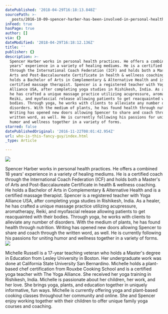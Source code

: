 ```yaml
---
datePublished: '2018-04-29T16:18:13.848Z'
sourcePath: >-
  _posts/2016-10-09-spencer-harber-has-been-involved-in-personal-health-practice.md
inFeed: true
hasPage: true
author: []
via: {}
dateModified: '2018-04-29T16:18:12.136Z'
title: ''
publisher: {}
description: >-
  Spencer Harber works in personal health practices. He offers a combined 18
  years’ experience in a variety of healing mediums. He is a certified coach
  through the International Coach Federation (ICF) and holds both a Master’s of
  Arts and Post-Baccalaureate Certificate in health & wellness coaching. He
  holds a Bachelor of Arts in Complementary & Alternative Health and is a
  certified massage therapist. Spencer is a registered teacher with Yoga
  Alliance USA, after completing yoga studies in Rishikesh, India. As a healer,
  he has crafted a unique massage practice utilizing acupressure, aromatherapy,
  Reiki, and myofascial release allowing patients to get reacquainted with their
  bodies. Through yoga, he works with clients to alleviate any number of
  disorders. With the medium of plants, he has found health through nutrition.
  Writing has opened new doors allowing Spencer to share and coach through the
  written word, as well. He is currently following his passions for uniting
  humor and wellness together in a variety of forms.
starred: false
datePublishedOriginal: '2016-11-22T08:01:42.954Z'
url: who-is-this-fancy-guy/index.html
_type: Article

---
```

![](https://the-grid-user-content.s3-us-west-2.amazonaws.com/49ce9bb7-665d-40f6-89f2-7c41dfaadc17.jpg)

Spencer Harber works in personal health practices. He offers a combined 18 years' experience in a variety of healing mediums. He is a certified coach through the International Coach Federation (ICF) and holds both a Master's of Arts and Post-Baccalaureate Certificate in health & wellness coaching. He holds a Bachelor of Arts in Complementary & Alternative Health and is a certified massage therapist. Spencer is a registered teacher with Yoga Alliance USA, after completing yoga studies in Rishikesh, India. As a healer, he has crafted a unique massage practice utilizing acupressure, aromatherapy, Reiki, and myofascial release allowing patients to get reacquainted with their bodies. Through yoga, he works with clients to alleviate any number of disorders. With the medium of plants, he has found health through nutrition. Writing has opened new doors allowing Spencer to share and coach through the written word, as well. He is currently following his passions for uniting humor and wellness together in a variety of forms.
![](https://s3-us-west-2.amazonaws.com/the-grid-img/p/6728f6d581cd2d74112b01b699db5434d5a3885e.jpg)

Michelle Russell is a 17-year teaching veteran who holds a Master's degree in Education from Lesley University in Boston. Her undergraduate work was done at California State University San Bernardino. Michelle holds a plant-based chef certification from Rouxbe Cooking School and is a certified yoga teacher with The Yoga Alliance. She received her yoga training in Rishikesh, India. Michelle is passionate about her children, her work, and her love. She brings yoga, plants, and education together in uniquely informative, fun ways. Michelle is currently offering yoga and plant-based cooking classes throughout her community and online. She and Spencer enjoy working together with their children to offer unique family yoga courses and coaching.